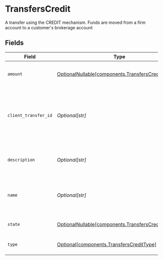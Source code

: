 # TransfersCredit

A transfer using the CREDIT mechanism. Funds are moved from a firm account to a customer's brokerage account


## Fields

| Field                                                                                                                     | Type                                                                                                                      | Required                                                                                                                  | Description                                                                                                               | Example                                                                                                                   |
| ------------------------------------------------------------------------------------------------------------------------- | ------------------------------------------------------------------------------------------------------------------------- | ------------------------------------------------------------------------------------------------------------------------- | ------------------------------------------------------------------------------------------------------------------------- | ------------------------------------------------------------------------------------------------------------------------- |
| `amount`                                                                                                                  | [OptionalNullable[components.TransfersCreditAmount]](../../models/components/transferscreditamount.md)                    | :heavy_minus_sign:                                                                                                        | The amount of the credit being issued to the investor                                                                     | {<br/>"value": "10.00"<br/>}                                                                                              |
| `client_transfer_id`                                                                                                      | *Optional[str]*                                                                                                           | :heavy_minus_sign:                                                                                                        | External identifier supplied by the API caller. Each request must have a unique pairing of client_transfer_id and account | 179dcd33-49f8-4615-989c-560fb387c4fd                                                                                      |
| `description`                                                                                                             | *Optional[str]*                                                                                                           | :heavy_minus_sign:                                                                                                        | Optional description information that will attach to this transaction                                                     | Credit given as promotion                                                                                                 |
| `name`                                                                                                                    | *Optional[str]*                                                                                                           | :heavy_minus_sign:                                                                                                        | Full name of the credit resource, which contains account id and credit transaction id                                     | accounts/01H8FB90ZRRFWXB4XC2JPJ1D4Y/credits/20230823123456                                                                |
| `state`                                                                                                                   | [OptionalNullable[components.TransfersCreditState]](../../models/components/transferscreditstate.md)                      | :heavy_minus_sign:                                                                                                        | The current state of the credit                                                                                           |                                                                                                                           |
| `type`                                                                                                                    | [Optional[components.TransfersCreditType]](../../models/components/transferscredittype.md)                                | :heavy_minus_sign:                                                                                                        | The type of the credit being issued                                                                                       | PROMOTIONAL                                                                                                               |